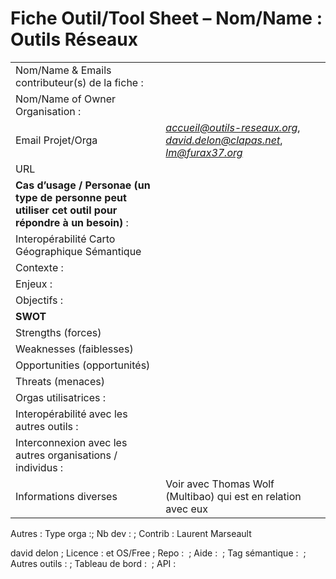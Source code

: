 Fiche Outil/Tool Sheet – Nom/Name : Outils Réseaux
==================================================

|                                                                                                      |                                                                                                                                                                         |
|------------------------------------------------------------------------------------------------------|-------------------------------------------------------------------------------------------------------------------------------------------------------------------------|
| Nom/Name & Emails contributeur(s) de la fiche :                                                      |                                                                                                                                                                         |
| Nom/Name of Owner Organisation :                                                                     |                                                                                                                                                                         |
| Email Projet/Orga                                                                                    | [*accueil@outils-reseaux.org*](mailto:accueil@outils-reseaux.org), [*david.delon@clapas.net*](mailto:david.delon@clapas.net), [*lm@furax37.org*](mailto:lm@furax37.org) |
| URL                                                                                                  |                                                                                                                                                                         |
| **Cas d’usage / Personae (un type de personne peut utiliser cet outil pour répondre à un besoin)** : |
| Interopérabilité Carto Géographique Sémantique                                                       |
| Contexte :                                                                                           |                                                                                                                                                                         |
| Enjeux :                                                                                             |                                                                                                                                                                         |
| Objectifs :                                                                                          |                                                                                                                                                                         |
| **SWOT**                                                                                             |
| Strengths (forces)                                                                                   |                                                                                                                                                                         |
| Weaknesses (faiblesses)                                                                              |                                                                                                                                                                         |
| Opportunities (opportunités)                                                                         |                                                                                                                                                                         |
| Threats (menaces)                                                                                    |                                                                                                                                                                         |
| Orgas utilisatrices :                                                                                |                                                                                                                                                                         |
| Interopérabilité avec les autres outils :                                                            |                                                                                                                                                                         |
| Interconnexion avec les autres organisations / individus :                                           |                                                                                                                                                                         |
| Informations diverses                                                                                | Voir avec Thomas Wolf (Multibao) qui est en relation avec eux                                                                                                           |

Autres : Type orga :; Nb dev : ; Contrib : Laurent Marseault

david delon ; Licence : et OS/Free ; Repo :  ; Aide :  ; Tag sémantique :  ; Autres outils : ; Tableau de bord :  ; API :

